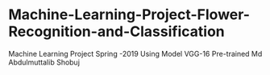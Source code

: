 # Machine-Learning-Project-Flower-Recognition-and-Classification
Machine Learning Project Spring -2019
Using Model VGG-16 Pre-trained 
Md Abdulmuttalib Shobuj 
